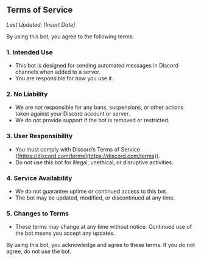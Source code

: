 ## Terms of Service  

_Last Updated: [Insert Date]_  

By using this bot, you agree to the following terms:  

### 1. Intended Use  
- This bot is designed for sending automated messages in Discord channels when added to a server.  
- You are responsible for how you use it.  

### 2. No Liability  
- We are not responsible for any bans, suspensions, or other actions taken against your Discord account or server.  
- We do not provide support if the bot is removed or restricted.  

### 3. User Responsibility  
- You must comply with Discord’s Terms of Service ([https://discord.com/terms](https://discord.com/terms)).  
- Do not use this bot for illegal, unethical, or disruptive activities.  

### 4. Service Availability  
- We do not guarantee uptime or continued access to this bot.  
- The bot may be updated, modified, or discontinued at any time.  

### 5. Changes to Terms  
- These terms may change at any time without notice. Continued use of the bot means you accept any updates.  

By using this bot, you acknowledge and agree to these terms. If you do not agree, do not use the bot.  
